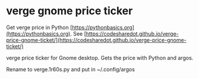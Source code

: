 # verge gnome price ticker

Get verge price in Python [https://pythonbasics.org](https://pythonbasics.org).
See [https://codesharedot.github.io/verge-price-gnome-ticket/](https://codesharedot.github.io/verge-price-gnome-ticket/)

verge price ticker for Gnome desktop. Gets the price with Python and argos.

Rename to verge.1r60s.py and put in ~/.config/argos
